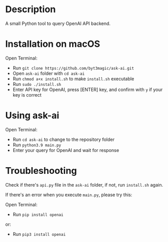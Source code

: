 # Description
A small Python tool to query OpenAI API backend.

# Installation on macOS

Open Terminal:
- Run `git clone https://github.com/byt3magic/ask-ai.git`
- Open `ask-ai` folder with `cd ask-ai`
- Run `chmod a+x install.sh` to make `install.sh` executable
- Run `sudo ./install.sh`
- Enter API key for OpenAI, press [ENTER] key, and confirm with `y` if your key is correct

# Using ask-ai

Open Terminal:
- Run `cd ask-ai` to change to the repository folder
- Run `python3.9 main.py`
- Enter your query for OpenAI and wait for response

# Troubleshooting
Check if there's `api.py` file in the `ask-ai` folder, if not, run `install.sh` again.

If there's an error when you execute `main.py`, please try this:

Open Terminal:
- Run `pip install openai`

or:
- Run `pip3 install openai`

